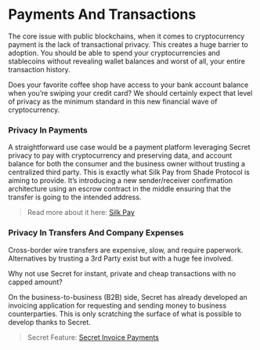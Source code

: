 # Payments And Transactions

The core issue with public blockchains, when it comes to cryptocurrency payment is the lack of transactional privacy. This creates a huge barrier to adoption. You should be able to spend your cryptocurrencies and stablecoins without revealing wallet balances and worst of all, your entire transaction history.

Does your favorite coffee shop have access to your bank account balance when you’re swiping your credit card? We should certainly expect that level of privacy as the minimum standard in this new financial wave of cryptocurrency.

### Privacy In Payments

A straightforward use case would be a payment platform leveraging Secret privacy to pay with cryptocurrency and preserving data, and account balance for both the consumer and the business owner without trusting a centralized third party. This is exactly what Silk Pay from Shade Protocol is aiming to provide. It’s introducing a new sender/receiver confirmation architecture using an escrow contract in the middle ensuring that the transfer is going to the intended address.

> Read more about it here: [Silk Pay](https://scrt.network/blog/shade-protocol-silk-privacy-preserving-stablecoin)

### Privacy In Transfers And Company Expenses

Cross-border wire transfers are expensive, slow, and require paperwork. Alternatives by trusting a 3rd Party exist but with a huge fee involved.

Why not use Secret for instant, private and cheap transactions with no capped amount?

On the business-to-business (B2B) side, Secret has already developed an invoicing application for requesting and sending money to business counterparties. This is only scratching the surface of what is possible to develop thanks to Secret.

> Secret Feature: [Secret Invoice Payments](https://scrt.network/blog/secret-feature-secret-invoice-payments)
